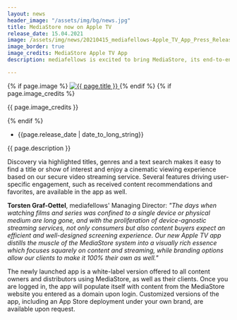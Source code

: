 ```yaml
---
layout: news
header_image: "/assets/img/bg/news.jpg"
title: MediaStore now on Apple TV
release_date: 15.04.2021
image: /assets/img/news/20210415_mediafellows-Apple_TV_App_Press_Release.jpg
image_border: true
image_credits: MediaStore Apple TV App
description: mediafellows is excited to bring MediaStore, its end-to-end content sales and distribution solution, to Apple TV. With a unique design providing a sleek screening experience that takes its cue from state-of-the-art OTT streaming services, MediaStore's catalog tvOS app focuses on content browsing and video streaming and is designed to let content buyers switch seamlessly from desktop and mobile versions of the MediaStore's client-facing websites. 

---
```


<div class="row">
    <div class="col-xl-4 col-lg-4 col-md-12">
        <div class="s-details-img mb-30">
          {% if page.image %}
          <a href="{{ page.image }}" class="view">
            <img src="{{ page.image }}" class="border" alt="{{ page.title }}">  
          </a>
          {% endif %}
          {% if page.image_credits %}
          <p>{{ page.image_credits }}</p>
          {% endif %}
        </div>
    </div>
    <div class="col-xl-8 col-lg-8 col-md-12">
        <div class="service-details mb-40">
          <div class="meta-info">
              <ul>
                  <li class="posts-time">{{page.release_date | date_to_long_string}}</li>
              </ul>
          </div>
          <p>{{ page.description }}</p>
        </div>
    </div>
</div>
<div class="row">
    <div class="col-xl-12 col-lg-12">
        <div class="service-details mb-40">
          <p>
Discovery via highlighted titles, genres and a text search makes it easy to find a title or show of interest and enjoy a cinematic viewing experience based on our secure video streaming service. Several features driving user-specific engagement, such as received content recommendations and favorites, are available in the app as well.
          </p>
          <p>
<strong>Torsten Graf-Oettel</strong>, mediafellows' Managing Director: <i>"The days when watching films and series was confined to a single device or physical medium are long gone, and with the proliferation of device-agnostic streaming services, not only consumers but also content buyers expect an efficient and well-designed screening experience. Our new Apple TV app distills the muscle of the MediaStore system into a visually rich essence which focuses squarely on content and streaming, while branding options allow our clients to make it 100% their own as well."</i>
          </p>
          <p>
The newly launched app is a white-label version offered to all content owners and distributors using MediaStore, as well as their clients. Once you are logged in, the app will populate itself with content from the MediaStore website you entered as a domain upon login. Customized versions of the app, including an App Store deployment under your own brand, are available upon request.
          </p>
        </div>
    </div>
</div>
